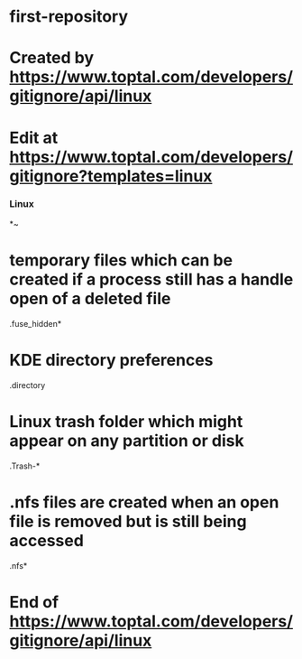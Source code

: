 # first-repository
# Created by https://www.toptal.com/developers/gitignore/api/linux
# Edit at https://www.toptal.com/developers/gitignore?templates=linux

### Linux ###
*~

# temporary files which can be created if a process still has a handle open of a deleted file
.fuse_hidden*

# KDE directory preferences
.directory

# Linux trash folder which might appear on any partition or disk
.Trash-*

# .nfs files are created when an open file is removed but is still being accessed
.nfs*

# End of https://www.toptal.com/developers/gitignore/api/linux
